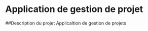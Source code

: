 # __Application de gestion de projet__ 
##Description du projet
Applicaltion de gestion de projets

